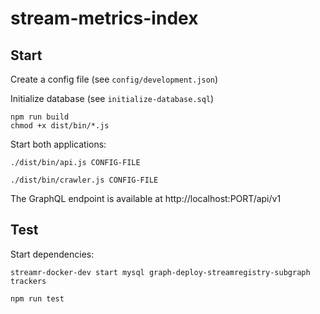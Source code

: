 # stream-metrics-index


## Start

Create a config file (see `config/development.json`)

Initialize database (see `initialize-database.sql`)

```
npm run build
chmod +x dist/bin/*.js
```

Start both applications:
```
./dist/bin/api.js CONFIG-FILE
```

```
./dist/bin/crawler.js CONFIG-FILE
```

The GraphQL endpoint is available at http://localhost:PORT/api/v1


## Test

Start dependencies:

```
streamr-docker-dev start mysql graph-deploy-streamregistry-subgraph trackers
```

```
npm run test
```
